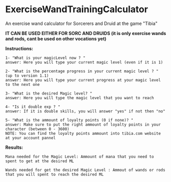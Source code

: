 # ExerciseWandTrainingCalculator
An exercise wand calculator for Sorcerers and Druid at the game "Tibia"

<strong>IT CAN BE USED EITHER FOR SORC AND DRUIDS (it is only exercise wands and rods, cant be used on other vocations yet)</strong>

<b>Instructions:</b>

    1- "What is your magicLevel now ? "
	answer: Here you will type your current magic level (even if it is 1)

	2- "What is the percentage progress in your current magic level ? " (up to version 1.1)
	answer: Here you will type your current progress at your magic level to the next one

	3- "What is the desired Magic level? "
	answer: Here you will type the magic level that you want to reach

	4- "Is it double exp ? "
	answer: If it is double skills, you will answer "yes" if not then "no"

	5- "What is the ammount of loyalty points (0 if none)? "
	answer: Make sure to put the right ammount of loyalty points in your character (between 0 - 3600)
	NOTE: You can find the loyalty points ammount into tibia.com website at your account pannel

<b>Results:</b>

	Mana needed for the Magic Level: Ammount of mana that you need to spent to get at the desired ML

	Wands needed for get the desired Magic Level : Ammout of wands or rods that you will spent to reach the desired ML
